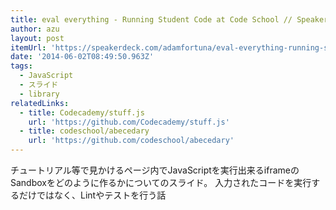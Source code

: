 ```yaml
---
title: eval everything - Running Student Code at Code School // Speaker Deck
author: azu
layout: post
itemUrl: 'https://speakerdeck.com/adamfortuna/eval-everything-running-student-code-at-code-school'
date: '2014-06-02T08:49:50.963Z'
tags:
  - JavaScript
  - スライド
  - library
relatedLinks:
  - title: Codecademy/stuff.js
    url: 'https://github.com/Codecademy/stuff.js'
  - title: codeschool/abecedary
    url: 'https://github.com/codeschool/abecedary'
---
```

チュートリアル等で見かけるページ内でJavaScriptを実行出来るiframeのSandboxをどのように作るかについてのスライド。
入力されたコードを実行するだけではなく、Lintやテストを行う話
